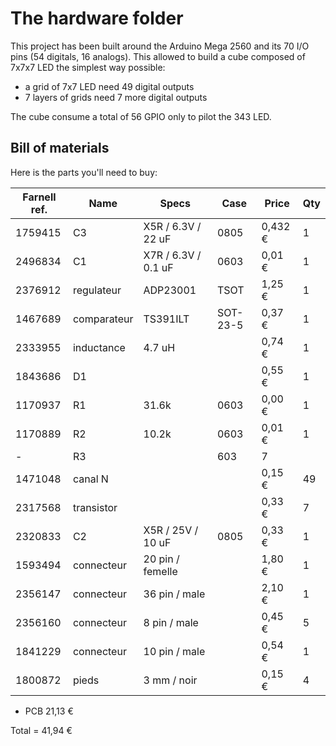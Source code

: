 # The hardware folder

This project has been built around the Arduino Mega 2560 and its 70 I/O pins (54 digitals, 16 analogs). This allowed to build a cube composed of 7x7x7 LED the simplest way possible:

  * a grid of 7x7 LED need 49 digital outputs
  * 7 layers of grids need 7 more digital outputs

The cube consume a total of 56 GPIO only to pilot the 343 LED.

## Bill of materials

Here is the parts you'll need to buy:

Farnell ref. | Name | Specs  | Case | Price | Qty
--- | --- | --- | --- | --- | ---
1759415 | C3 | X5R / 6.3V / 22 uF | 0805 | 0,432 € | 1
2496834 | C1 |  X7R / 6.3V / 0.1 uF | 0603 | 0,01 € | 1
2376912 | regulateur | ADP23001 | TSOT | 1,25 € | 1
1467689 | comparateur | TS391ILT | SOT-23-5 | 0,37 € | 1
2333955 | inductance | 4.7 uH | | 0,74 € | 1
1843686 | D1 | | | 0,55 € | 1
1170937 | R1 | 31.6k | 0603 | 0,00 € | 1
1170889 | R2 | 10.2k | 0603 | 0,01 € | 1
- | R3 | | 603 | 7
1471048 | canal N | | | 0,15 € | 49
2317568 | transistor | | | 0,33 € | 7
2320833 | C2 |  X5R / 25V / 10 uF | 0805 | 0,33 € | 1
1593494 | connecteur | 20 pin / femelle | | 1,80 € | 1
2356147 | connecteur | 36 pin / male | | 2,10 € | 1
2356160 | connecteur | 8 pin / male | | 0,45 € | 5
1841229 | connecteur | 10 pin / male | | 0,54 € | 1
1800872 | pieds | 3 mm / noir | | 0,15 € | 4

+ PCB 21,13 €

Total = 41,94 € 